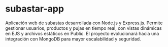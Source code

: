 # subastar-app
Aplicación web de subastas desarrollada con Node.js y Express.js. Permite gestionar usuarios, productos y pujas en tiempo real, con vistas dinámicas en EJS y archivos estáticos en Public. El proyecto evolucionará hacia una integración con MongoDB para mayor escalabilidad y seguridad.
